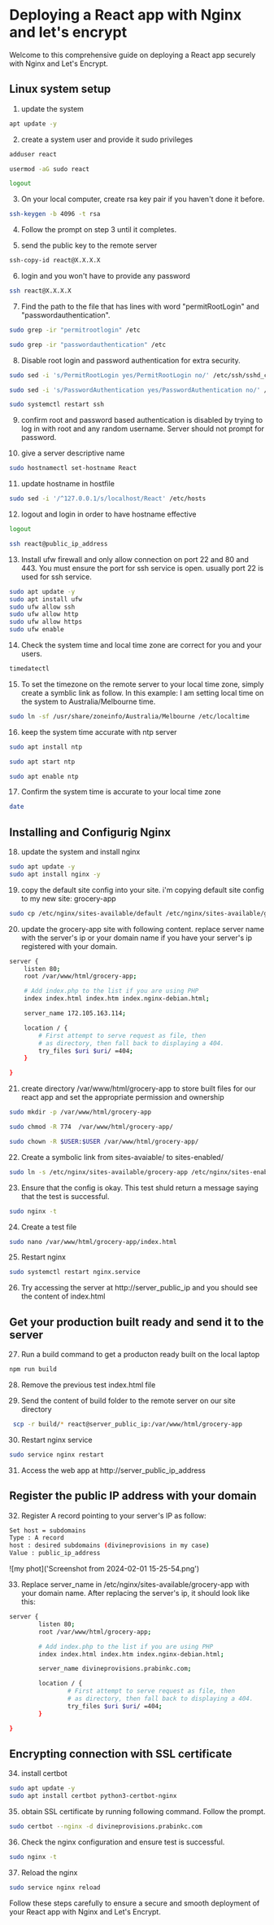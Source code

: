 # Deploying a React app with Nginx and let's encrypt
Welcome to this comprehensive guide on deploying a React app securely with Nginx and Let's Encrypt. 

## Linux system setup

1. update the system
```bash
apt update -y
```

2. create a system user and provide it sudo privileges
```bash
adduser react
```

```bash
usermod -aG sudo react

```

```bash
logout
```

3. On your local computer, create rsa key pair if you haven't done it before.
```bash
ssh-keygen -b 4096 -t rsa
```

4. Follow the prompt on step 3 until it completes.

5. send the public key to the remote server
```bash
ssh-copy-id react@X.X.X.X
```

6. login and you won't have to provide any password
```bash
ssh react@X.X.X.X
```

7. Find the path to the file that has lines with word "permitRootLogin" and "passwordauthentication".
```bash
sudo grep -ir "permitrootlogin" /etc
```

```bash
sudo grep -ir "passwordauthentication" /etc
```

8. Disable root login and password authentication for extra security.
```bash
sudo sed -i 's/PermitRootLogin yes/PermitRootLogin no/' /etc/ssh/sshd_configsed 
```

```bash
sudo sed -i 's/PasswordAuthentication yes/PasswordAuthentication no/' /etc/ssh/sshd_config
```

```bash
sudo systemctl restart ssh
```

9. confirm root and password based authentication is disabled by trying to log in with root and any random username. Server should not prompt for password.

10. give a server descriptive name
```bash
sudo hostnamectl set-hostname React
```

11. update hostname in hostfile
```bash
sudo sed -i '/^127.0.0.1/s/localhost/React' /etc/hosts
```

12. logout and login in order to have hostname effective

```bash
logout
```

```bash
ssh react@public_ip_address
```

13. Install ufw firewall and only allow connection on port 22 and 80 and 443. You must ensure the port for ssh service is open. usually port 22 is used for ssh service.

```bash
sudo apt update -y
sudo apt install ufw
sudo ufw allow ssh
sudo ufw allow http
sudo ufw allow https
sudo ufw enable
```

14. Check the system time and local time zone are correct for you and your users.
```bash
timedatectl
```

15. To set the timezone on the remote server to your local time zone, simply create a symblic link as follow. In this example: I am setting local time on the system to Australia/Melbourne time.

```bash
sudo ln -sf /usr/share/zoneinfo/Australia/Melbourne /etc/localtime
```

16. keep the system time accurate with ntp server
```bash
sudo apt install ntp
```

```bash
sudo apt start ntp
```

```bash
sudo apt enable ntp
```

17. Confirm the system time is accurate to your local time zone
```bash
date
```

## Installing and Configurig Nginx

18. update the system and install nginx
```bash
sudo apt update -y
sudo apt install nginx -y
```
19. copy the default site config into your site. i'm copying default site config to my new site: grocery-app

```bash
sudo cp /etc/nginx/sites-available/default /etc/nginx/sites-available/grocery-app
```
20. update the grocery-app site with following content. replace server name with the server's ip or your domain name if you have your server's ip registered with your domain.
```bash
server {
	listen 80;
	root /var/www/html/grocery-app;

	# Add index.php to the list if you are using PHP
	index index.html index.htm index.nginx-debian.html;

	server_name 172.105.163.114;

	location / {
		# First attempt to serve request as file, then
		# as directory, then fall back to displaying a 404.
		try_files $uri $uri/ =404;
	}

}
```
21. create directory /var/www/html/grocery-app to store built files for our react app and set the appropriate permission and ownership
```bash
sudo mkdir -p /var/www/html/grocery-app
```

```bash
sudo chmod -R 774  /var/www/html/grocery-app/
```

```bash
sudo chown -R $USER:$USER /var/www/html/grocery-app/
```

22. Create a symbolic link from sites-avaiable/ to sites-enabled/
```bash
sudo ln -s /etc/nginx/sites-available/grocery-app /etc/nginx/sites-enabled/
```

23. Ensure that the config is okay. This test shuld return a message saying that the test is successful.
```bash
sudo nginx -t
```

24. Create a test file
```bash
sudo nano /var/www/html/grocery-app/index.html
```
25. Restart nginx
```bash
sudo systemctl restart nginx.service 
```

26. Try accessing the server at http://server_public_ip and you should see the content of index.html

## Get your production built ready and send it to the server

27. Run a build command to get a producton ready built on the local laptop
```bash
npm run build
```

28. Remove the previous test index.html file

29. Send the content of build folder to the remote server on our site directory
```bash
 scp -r build/* react@server_public_ip:/var/www/html/grocery-app
```

30. Restart nginx service
```bash
sudo service nginx restart
```
31. Access the web app at http://server_public_ip_address


## Register the public IP address with your domain

32. Register A record pointing to your server's IP as follow:
``` bash
Set host = subdomains
Type : A record
host : desired subdomains (divineprovisions in my case)
Value : public_ip_address
```

![my phot]('Screenshot from 2024-02-01 15-25-54.png')

33. Replace server_name in /etc/nginx/sites-available/grocery-app with your domain name. After replacing the server's ip, it should look like this:
```bash
server {
        listen 80;
        root /var/www/html/grocery-app;

        # Add index.php to the list if you are using PHP
        index index.html index.htm index.nginx-debian.html;

        server_name divineprovisions.prabinkc.com;

        location / {
                # First attempt to serve request as file, then
                # as directory, then fall back to displaying a 404.
                try_files $uri $uri/ =404;
        }

}
```

## Encrypting connection with SSL certificate

34. install certbot
```bash
sudo apt update -y
sudo apt install certbot python3-certbot-nginx
``` 

35. obtain SSL certificate by running following command. Follow the prompt.
```bash
sudo certbot --nginx -d divineprovisions.prabinkc.com
```

36. Check the nginx configuration and ensure test is successful.
```bash
sudo nginx -t
```

37. Reload the nginx
```bash
sudo service nginx reload
```
Follow these steps carefully to ensure a secure and smooth deployment of your React app with Nginx and Let's Encrypt.